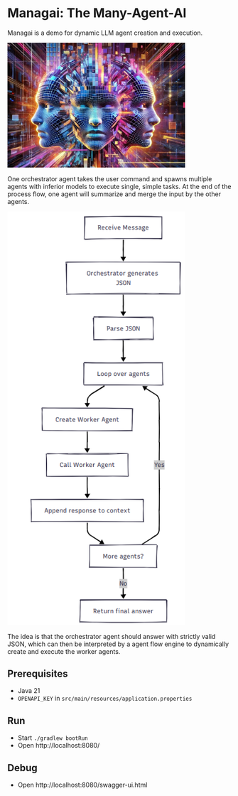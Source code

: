 ﻿# Managai: The Many-Agent-AI

Managai is a demo for dynamic LLM agent creation and execution.

<img src="docs/manyagentai.webp" width="400"/>

One orchestrator agent takes the user command and spawns multiple agents with inferior models to execute single, simple tasks. At the end of the process flow, one agent will summarize and merge the input by the other agents.

<img src="docs/agentflow.png" width="400"/>

The idea is that the orchestrator agent should answer with strictly valid JSON, which can then be interpreted by a agent flow engine to dynamically create and execute the worker agents.

## Prerequisites

* Java 21
* `OPENAPI_KEY` in `src/main/resources/application.properties` 

## Run

* Start `./gradlew bootRun`
* Open http://localhost:8080/

## Debug

* Open http://localhost:8080/swagger-ui.html
